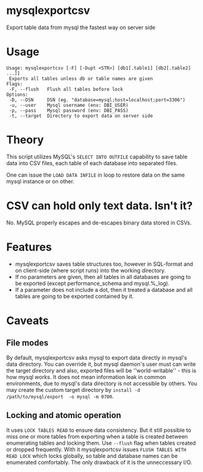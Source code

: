 # mysqlexportcsv
Export table data from mysql the fastest way on server side

# Usage
```
Usage: mysqlexportcsv [-F] [-Dupt <STR>] [db1[.table1] [db2[.table2] ...]]
 Exports all tables unless db or table names are given
Flags:
 -F, --flush   Flush all tables before lock
Options:
 -D, --DSN     DSN (eg. "database=mysql;host=localhost;port=3306")
 -u, --user    Mysql username (env: DBI_USER)
 -p, --pass    Mysql password (env: DBI_PASS)
 -t, --target  Directory to export data on server side
```

# Theory
This script utilizes MySQL's ``SELECT INTO OUTFILE`` capability
to save table data into CSV files, each table of each database 
into separated files.

One can issue the ``LOAD DATA INFILE`` in loop to restore data
on the same mysql instance or on other.

# CSV can hold only text data. Isn't it?
No. MySQL properly escapes and de-escapes binary data stored 
in CSVs.

# Features
* mysqlexportcsv saves table structures too, however
in SQL-format and on client-side (where script runs) into
the working directory.
* If no parameters are given, then all tables in all databases 
are going to be exported (except performance_schema and mysql.%_log).
* If a parameter does not include a dot, then it treated a database
and all tables are going to be exported contained by it.

# Caveats

## File modes
By default, mysqlexportcsv asks mysql to export data directly in 
mysql's data directory. You can override it, but mysql daemon's
user must can write the target directory and also, exported 
files will be ''world-writable'' - this is how mysql works.
It does not mean information leak in common environments, due to
mysql's data directory is not accessible by others. You may
create the custom target directory by ``install -d /path/to/mysql/export 
-o mysql -m 0700``.

## Locking and atomic operation
It uses ``LOCK TABLES READ`` to ensure data consistency. But it still
possible to miss one or more tables from exporting when a table is
created between enumerating tables and locking them.
Use ``--flush`` flag when tables created or dropped frequently. With it
mysqlexportcsv issues ``FLUSH TABLES WITH READ LOCK`` which locks
globally, so table and database names can be enumerated comfortably.
The only drawback of it is the unneccessary I/O.
